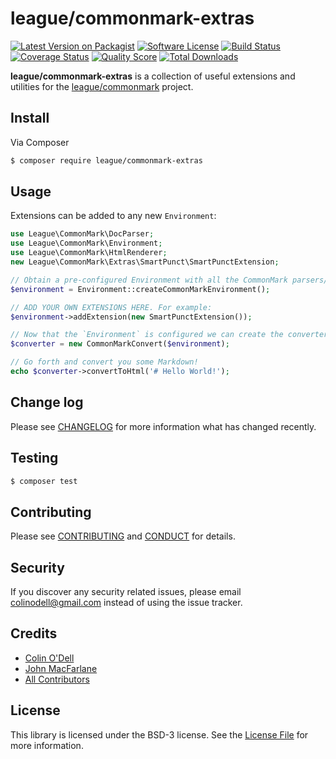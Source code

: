 # league/commonmark-extras

[![Latest Version on Packagist][ico-version]][link-packagist]
[![Software License][ico-license]](LICENSE.md)
[![Build Status][ico-travis]][link-travis]
[![Coverage Status][ico-scrutinizer]][link-scrutinizer]
[![Quality Score][ico-code-quality]][link-code-quality]
[![Total Downloads][ico-downloads]][link-downloads]

**league/commonmark-extras** is a collection of useful extensions and utilities
for the [league/commonmark][link-league-commonmark] project.

## Install

Via Composer

``` bash
$ composer require league/commonmark-extras
```

## Usage

Extensions can be added to any new `Environment`:

``` php
use League\CommonMark\DocParser;
use League\CommonMark\Environment;
use League\CommonMark\HtmlRenderer;
new League\CommonMark\Extras\SmartPunct\SmartPunctExtension;

// Obtain a pre-configured Environment with all the CommonMark parsers/renderers ready-to-go
$environment = Environment::createCommonMarkEnvironment();

// ADD YOUR OWN EXTENSIONS HERE. For example:
$environment->addExtension(new SmartPunctExtension());

// Now that the `Environment` is configured we can create the converter engine:
$converter = new CommonMarkConvert($environment);

// Go forth and convert you some Markdown!
echo $converter->convertToHtml('# Hello World!');
```

## Change log

Please see [CHANGELOG](CHANGELOG.md) for more information what has changed recently.

## Testing

``` bash
$ composer test
```

## Contributing

Please see [CONTRIBUTING](CONTRIBUTING.md) and [CONDUCT](CONDUCT.md) for details.

## Security

If you discover any security related issues, please email colinodell@gmail.com instead of using the issue tracker.

## Credits

- [Colin O'Dell][link-author]
- [John MacFarlane][link-jgm]
- [All Contributors][link-contributors]

## License

This library is licensed under the BSD-3 license.  See the [License File](LICENSE.md) for more information.

[ico-version]: https://img.shields.io/packagist/v/league/commonmark-extras.svg?style=flat-square
[ico-license]: http://img.shields.io/badge/License-BSD--3-brightgreen.svg?style=flat-square
[ico-travis]: https://img.shields.io/travis/thephpleague/commonmark-extras/master.svg?style=flat-square
[ico-scrutinizer]: https://img.shields.io/scrutinizer/coverage/g/thephpleague/commonmark-extras.svg?style=flat-square
[ico-code-quality]: https://img.shields.io/scrutinizer/g/thephpleague/commonmark-extras.svg?style=flat-square
[ico-downloads]: https://img.shields.io/packagist/dt/league/commonmark-extras.svg?style=flat-square

[link-packagist]: https://packagist.org/packages/league/commonmark-extras
[link-travis]: https://travis-ci.org/thephpleague/commonmark-extras
[link-scrutinizer]: https://scrutinizer-ci.com/g/thephpleague/commonmark-extras/code-structure
[link-code-quality]: https://scrutinizer-ci.com/g/thephpleague/commonmark-extras
[link-downloads]: https://packagist.org/packages/league/commonmark-extras
[link-author]: https://github.com/colinodell
[link-contributors]: ../../contributors
[link-league-commonmark]: https://github.com/thephpleague/commonmark
[link-jgm]: https://github.com/jgm
